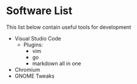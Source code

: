 # Software List
This list below contain useful tools for development

- Visual Studio Code
  - Plugins:
    - vim
    - go
    - markdown all in one
- Chromium
- GNOME Tweaks